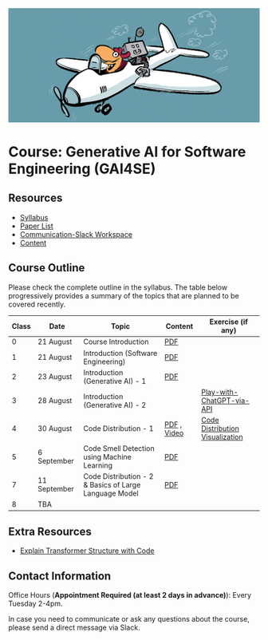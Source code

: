 <img src="imgs/copilot.jpeg" alt="gai4se"/>

# Course: Generative AI for Software Engineering (GAI4SE) 

## Resources

- [Syllabus](https://docs.google.com/document/d/1-bDJAtiA26GAc3YKosVtoSWG8nNJSx-T/edit?usp=sharing&ouid=100772203897969013988&rtpof=true&sd=true)
- [Paper List](https://github.com/gai4se/LLM4SE.git)
- [Communication-Slack Workspace](https://join.slack.com/t/gai4se/shared_invite/zt-21wvrgkyo-YDxaQj7WJyMVq2e7f9XsZg)
- [Content](https://github.com/gai4se/GAI4SE-Course)

## Course Outline

Please check the complete outline in the syllabus. The table below progressively provides a summary of the topics that are planned to be covered recently.


| Class | Date         | Topic                               | Content | Exercise (if any) |
| ----- | ------------ | ----------------------------------- | ----- | -------------------------- |
| 0   |      21 August        |      Course Introduction        |   [PDF](https://drive.google.com/file/d/1Ye4xZP2g9gt-kVYtPuj-kdFP0uWraRha/view?usp=sharing)    |                            |
| 1     | 21 August    | Introduction (Software Engineering) |  [PDF](https://drive.google.com/file/d/1eQw8ZAUDFtt7oxBrcR-Os8Rk-uWUGsIX/view?usp=sharing)     |                            |
| 2     | 23 August    | Introduction (Generative AI) - 1        |  [PDF](https://drive.google.com/file/d/1M07WQTJIm32Ss-mytBbCh97KFBVqhv-N/view?usp=sharing)     |                            |
| 3     | 28 August    |  Introduction (Generative AI) - 2     |       |       [Play-with-ChatGPT-via-API](exercise/play-with-chatgpt-via-api)                     |
| 4     | 30 August    | Code Distribution - 1                 |  [PDF](https://drive.google.com/file/d/1JTlPGCoQ_z8EeGRH-XUkPSDj453XBbv5/view?usp=sharing)  , [Video](https://drive.google.com/file/d/1GoAncbqdbxFGAFovB9Tk8k8sjp5Q5tFV/view?usp=sharing)  |            [Code Distribution Visualization](https://colab.research.google.com/drive/10T6PsiSYmLAv4JMaBqUNwT5__LkqKB3p?usp=sharing)                |
| 5     | 6 September     |     Code Smell Detection using Machine Learning               |  [PDF](https://drive.google.com/file/d/1zILhIKpPxsKDDHHqELDqFUmeTlk5M7XE/view?usp=sharing)    |                           |
| 7     | 11 September     |   Code Distribution - 2 & Basics of Large Language Model                |  [PDF]()    |                           |
| 8     |  TBA    |                    |       |                           |

## Extra Resources

- [Explain Transformer Structure with Code](http://nlp.seas.harvard.edu/annotated-transformer)


## Contact Information

Office Hours (**Appointment Required (at least 2 days in advance)**): Every Tuesday 2-4pm.

In case you need to communicate or ask any questions about the course, please send a direct message via Slack.
